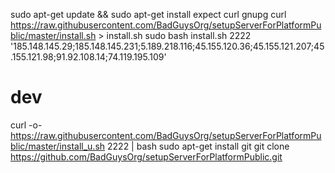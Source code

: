 

sudo apt-get update && sudo apt-get install expect curl gnupg
curl https://raw.githubusercontent.com/BadGuysOrg/setupServerForPlatformPublic/master/install.sh > install.sh
sudo bash install.sh 2222 '185.148.145.29;185.148.145.231;5.189.218.116;45.155.120.36;45.155.121.207;45.155.121.98;91.92.108.14;74.119.195.109'



# dev
curl -o- https://raw.githubusercontent.com/BadGuysOrg/setupServerForPlatformPublic/master/install_u.sh 2222 | bash
sudo apt-get install git
git clone https://github.com/BadGuysOrg/setupServerForPlatformPublic.git